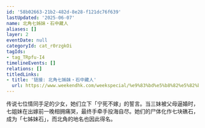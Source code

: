```yaml
---
id: '58b02663-21b2-482d-8e28-f121dc76f639'
lastUpdated: '2025-06-07'
name: 北角七姊妹・石中藏人
aliases: []
layer: 2
eventDate: null
categoryId: cat_r0rzgkOi
tagIds:
- tag_TRpfu-I4
timelineEvents: []
relations: []
titledLinks:
- title: '链接: 北角七姊妹・石中藏人'
  url: https://www.weekendhk.com/weekspecial/%e9%83%bd%e5%b8%82%e5%82%b3%e8%aa%aa-%e5%8c%97%e8%a7%92-%e7%8c%9b%e9%ac%bc-%e6%95%85%e4%ba%8b-%e4%b8%83%e5%a7%8a%e5%a6%b9-js01-cc-1270056/
---
```

传说七位情同手足的少女，她们立下「宁死不嫁」的誓言。当三妹被父母逼婚时，七姐妹在出嫁前一晚相拥痛哭，最终手牵手投海自尽。她们的尸体化作七块礁石，成为「七姊妹石」，而北角的地名也因此得名。

